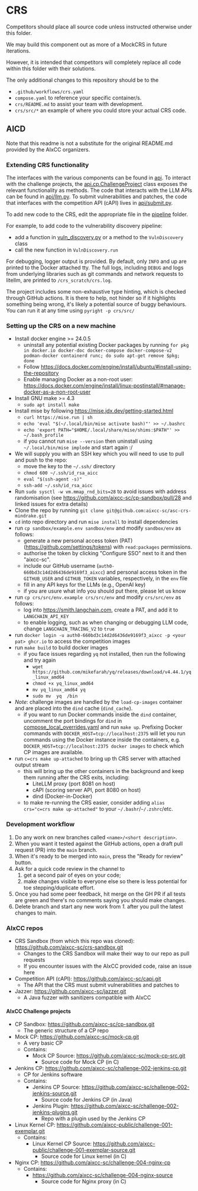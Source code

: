 # CRS

Competitors should place all source code unless instructed otherwise under this folder.

We may build this component out as more of a MockCRS in future iterations.

However, it is intended that competitors will completely replace all code within this folder with their solutions.

The only additional changes to this repository should be to the

- `.github/workflows/crs.yaml`
- `compose.yaml` to reference your specific container/s.
- `crs/README.md` to assist your team with development.
- `crs/src/*` an example of where you could store your actual CRS code.

## AICD

Note that this readme is not a substitute for the original README.md provided by the AIxCC organizers.

### Extending CRS functionality

The interfaces with the various components can be found in [api](./src/py/api).
To interact with the challenge projects, the [api.cp.ChallengeProject](./src/py/api/cp.py) class exposes the relevant
functionality as methods.
The code that interacts with the LLM APIs can be found in [api/llm.py](./src/py/api/llm.py).
To submit vulnerabilities and patches, the code that interfaces with the competition API (cAPI) lives
in [api/submit.py](./src/py/api/submit.py).

To add new code to the CRS, edit the appropriate file in the [pipeline](./src/py/pipeline) folder.

For example, to add code to the vulnerability discovery pipeline:

- add a function in [vuln_discovery.py](./src/py/pipeline/vuln_discovery.py) or a method to the `VulnDiscovery` class
- call the new function in `VulnDiscovery.run`

For debugging, logger output is provided.
By default, only `INFO` and up are printed to the Docker attached tty.
The full logs, including `DEBUG` and logs from underlying libraries such as git commands and network requests to 
litellm, are printed to `/crs_scratch/crs.log`.

The project includes some non-exhaustive type hinting, which is checked through GitHub actions.
It is there to help, not hinder so if it highlights something being wrong, it's likely a potential source of buggy behaviours.
You can run it at any time using `pyright -p crs/src/`

### Setting up the CRS on a new machine

- Install docker engine >= 24.0.5
  - uninstall any potential existing Docker packages by running
    `for pkg in docker.io docker-doc docker-compose docker-compose-v2 podman-docker containerd runc; do sudo apt-get remove $pkg; done`
  - Follow https://docs.docker.com/engine/install/ubuntu/#install-using-the-repository
  - Enable managing Docker as a non-root user: https://docs.docker.com/engine/install/linux-postinstall/#manage-docker-as-a-non-root-user
- Install GNU make >= 4.3
  - `sudo apt install make`
- Install mise by following https://mise.jdx.dev/getting-started.html
  - `curl https://mise.run | sh`
  - `echo 'eval "$(~/.local/bin/mise activate bash)"' >> ~/.bashrc`
  - `echo 'export PATH="$HOME/.local/share/mise/shims:$PATH"' >> ~/.bash_profile`
  - if you cannot run `mise --version` then uninstall using `~/.local/bin/mise implode` and start again :/
- We will supply you with an SSH key which you will need to use to pull and push to the repo: 
  - move the key to the `~/.ssh/` directory
  - `chmod 600 ~/.ssh/id_rsa_aicc`
  - `eval "$(ssh-agent -s)"`
  - `ssh-add ~/.ssh/id_rsa_aicc`
- Run `sudo sysctl -w vm.mmap_rnd_bits=28` to avoid issues with address randomisation
  (see https://github.com/aixcc-sc/cp-sandbox/pull/28 and linked issues for extra details)
- Clone the repo by running `git clone git@github.com:aixcc-sc/asc-crs-mindrake.git`
- `cd` into repo directory and run `mise install` to install dependencies
- run `cp sandbox/example.env sandbox/env` and modify `sandbox/env` as follows:
  - generate a new personal access token (PAT) (https://github.com/settings/tokens) with `read:packages` permissions.
  - authorise the token by clicking "Configure SSO" next to it and then "aixcc-sc".
  - include our GitHub username (`auth0-660bd3c14d2d6436de9169f3_aixcc`) and personal access token in the
    `GITHUB_USER` and `GITHUB_TOKEN` variables, respectively, in the `env` file
  - fill in any API keys for the LLMs (e.g., OpenAI key)
  - if you are usure what info you should put there, please let us know
- run `cp crs/src/env.example crs/src/env` and modify `crs/src/env` as follows:
  - log into https://smith.langchain.com, create a PAT, and add it to `LANGCHAIN_API_KEY`
  - to enable logging, such as when changing or debugging LLM code, change `LANGCHAIN_TRACING_V2` to `true`
- run `docker login -u auth0-660bd3c14d2d6436de9169f3_aixcc -p <your pat> ghcr.io` to access the competition images
- run `make build` to build docker images
  - if you face issues regarding `yq` not installed, then run the following and try again
    - `wget https://github.com/mikefarah/yq/releases/download/v4.44.1/yq_linux_amd64`
    - `chmod +x yq_linux_amd64`
    - `mv yq_linux_amd64 yq`
    - `sudo mv  yq  /bin`
- _Note_: challenge images are handled by the `load-cp-images` container and are placed into the `dind` cache
  (`dind_cache`).
  - if you want to run Docker commands inside the `dind` container, uncomment the port bindings for `dind`
    in [compose_local_overrides.yaml](../compose_local_overrides.yaml) and run `make up`.
    Prefixing Docker commands with `DOCKER_HOST=tcp://localhost:2375` will let you run commands using the Docker
    instance inside the containers, e.g. `DOCKER_HOST=tcp://localhost:2375 docker images` to check which CP images are
    available.
- run `c=crs make up-attached` to bring up th CRS server with attached output stream
  - this will bring up the other containers in the background and keep them running after the CRS exits, including:
    - LiteLLM proxy (port 8081 on host)
    - cAPI (scoring server API, port 8080 on host)
    - dind (Docker-in-Docker)
  - to make re-running the CRS easier, consider adding `alias crs="c=crs make up-attached"` to your `~/.bashr`/`~/.zshrc`/etc.


### Development workflow

1. Do any work on new branches called `<name>/<short description>`.
2. When you want it tested against the GitHub actions, open a draft pull request (PR) into the `main` branch.
3. When it's ready to be merged into `main`, press the "Ready for review" button.
4. Ask for a quick code review in the channel to
   1. get a second pair of eyes on your code;
   2. make changes visible to everyone else so there is less potential for toe stepping/duplicate effort.
5. Once you had some peer feedback, hit merge on the GH PR if all tests are green and there's no comments saying you
   should make changes.
6. Delete branch and start any new work from _1._ after you pull the latest changes to main.

### AIxCC repos

- CRS Sandbox (from which this repo was cloned): https://github.com/aixcc-sc/crs-sandbox.git
  - Changes to the CRS Sandbox will make their way to our repo as pull requests
  - If you encounter issues with the AIxCC provided code, raise an issue here
- Competition API (cAPI): https://github.com/aixcc-sc/capi.git
  - The API that the CRS must submit vulnerabilities and patches to
- Jazzer: https://github.com/aixcc-sc/jazzer.git
  - A Java fuzzer with sanitizers compatible with AIxCC

#### AIxCC Challenge projects

- CP Sandbox: https://github.com/aixcc-sc/cp-sandbox.git
  - The generic structure of a CP repo
- Mock CP: https://github.com/aixcc-sc/mock-cp.git
  - A very basic CP
  - Contains:
    - Mock CP Source: https://github.com/aixcc-sc/mock-cp-src.git
      - Source code for Mock CP (in C)
- Jenkins CP: https://github.com/aixcc-sc/challenge-002-jenkins-cp.git
  - CP for Jenkins software
  - Contains:
    - Jenkins CP Source: https://github.com/aixcc-sc/challenge-002-jenkins-source.git
      - Source code for Jenkins CP (in Java)
    - Jenkins Plugin: https://github.com/aixcc-sc/challenge-002-jenkins-plugins.git
      - Repo with a plugin used by the Jenkins CP
- Linux Kernel CP: https://github.com/aixcc-public/challenge-001-exemplar.git
  - Contains:
    - Linux Kernel CP Source: https://github.com/aixcc-public/challenge-001-exemplar-source.git
      - Source code for Linux kernel (in C)
- Nginx CP: https://github.com/aixcc-sc/challenge-004-nginx-cp
  - Contains:
    - https://github.com/aixcc-sc/challenge-004-nginx-source
      - Source code for Nginx proxy (in C)
